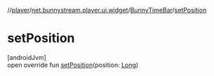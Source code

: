 //[player](../../../index.md)/[net.bunnystream.player.ui.widget](../index.md)/[BunnyTimeBar](index.md)/[setPosition](set-position.md)

# setPosition

[androidJvm]\
open override fun [setPosition](set-position.md)(position: [Long](https://kotlinlang.org/api/latest/jvm/stdlib/kotlin/-long/index.html))
